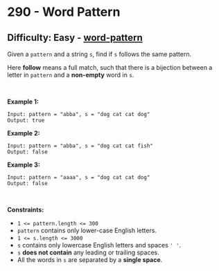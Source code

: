 # 290 - Word Pattern

## Difficulty: Easy - [word-pattern](https://leetcode.com/problems/word-pattern/)

Given a `pattern` and a string `s`, find if `s` follows the same
pattern.

Here **follow** means a full match, such that there is a bijection
between a letter in `pattern` and a **non-empty** word in `s`.

 

**Example 1:**

    Input: pattern = "abba", s = "dog cat cat dog"
    Output: true

**Example 2:**

    Input: pattern = "abba", s = "dog cat cat fish"
    Output: false

**Example 3:**

    Input: pattern = "aaaa", s = "dog cat cat dog"
    Output: false

 

**Constraints:**

-   `1 <= pattern.length <= 300`
-   `pattern` contains only lower-case English letters.
-   `1 <= s.length <= 3000`
-   `s` contains only lowercase English letters and spaces `' '`.
-   `s` **does not contain** any leading or trailing spaces.
-   All the words in `s` are separated by a **single space**.
